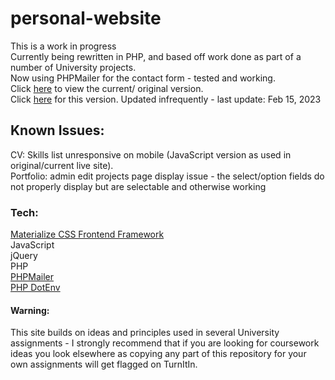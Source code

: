 # personal-website
This is a work in progress <br />
Currently being rewritten in PHP, and based off work done as part of a number of University projects.<br />
Now using PHPMailer for the contact form - tested and working.<br />
Click [here](https://timireland.uk) to view the current/ original version.<br />
Click [here](https://dev.timireland.uk) for this version. Updated infrequently - last update: Feb 15, 2023<br />
## Known Issues:
CV: Skills list unresponsive on mobile (JavaScript version as used in original/current live site).<br />
Portfolio: admin edit projects page display issue - the select/option fields do not properly display but are selectable and otherwise working
### Tech:
[Materialize CSS Frontend Framework](https://materializeweb.com/)<br />
JavaScript<br />
jQuery<br />
PHP<br />
[PHPMailer](https://github.com/PHPMailer/PHPMailer)<br />
[PHP DotEnv](https://github.com/vlucas/phpdotenv)<br />

#### Warning:
This site builds on ideas and principles used in several University assignments - I strongly recommend that if you are looking for coursework ideas you look elsewhere as copying any part of this repository for your own assignments will get flagged on TurnItIn. <br/>